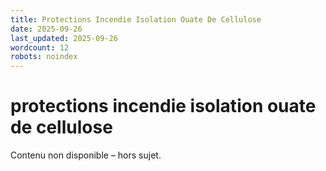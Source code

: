```yaml
---
title: Protections Incendie Isolation Ouate De Cellulose
date: 2025-09-26
last_updated: 2025-09-26
wordcount: 12
robots: noindex
---
```


# protections incendie isolation ouate de cellulose

Contenu non disponible – hors sujet.